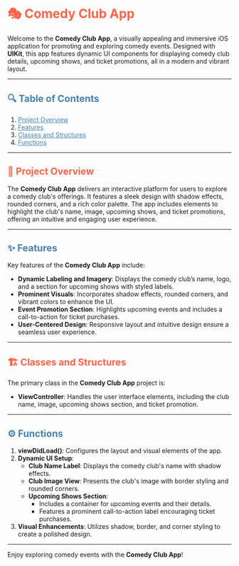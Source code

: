 <h1 style="color:#FF6347;">🎭 Comedy Club App</h1>

Welcome to the **Comedy Club App**, a visually appealing and immersive iOS application for promoting and exploring comedy events. Designed with **UIKit**, this app features dynamic UI components for displaying comedy club details, upcoming shows, and ticket promotions, all in a modern and vibrant layout.

---

<h2 style="color:#4682B4;">🔍 Table of Contents</h2>

1. <a href="#project-overview" style="color:#4682B4;">Project Overview</a>
2. <a href="#features" style="color:#4682B4;">Features</a>
3. <a href="#classes-and-structures" style="color:#4682B4;">Classes and Structures</a>
4. <a href="#functions" style="color:#4682B4;">Functions</a>

---

<h2 id="project-overview" style="color:#FF6347;">📖 Project Overview</h2>

The **Comedy Club App** delivers an interactive platform for users to explore a comedy club's offerings. It features a sleek design with shadow effects, rounded corners, and a rich color palette. The app includes elements to highlight the club's name, image, upcoming shows, and ticket promotions, offering an intuitive and engaging user experience.

---

<h2 id="features" style="color:#4682B4;">✨ Features</h2>

Key features of the **Comedy Club App** include:

- **Dynamic Labeling and Imagery**: Displays the comedy club’s name, logo, and a section for upcoming shows with styled labels.
- **Prominent Visuals**: Incorporates shadow effects, rounded corners, and vibrant colors to enhance the UI.
- **Event Promotion Section**: Highlights upcoming events and includes a call-to-action for ticket purchases.
- **User-Centered Design**: Responsive layout and intuitive design ensure a seamless user experience.

---

<h2 id="classes-and-structures" style="color:#FF6347;">🏗️ Classes and Structures</h2>

The primary class in the **Comedy Club App** project is:

- **ViewController**: Handles the user interface elements, including the club name, image, upcoming shows section, and ticket promotion.

---

<h2 id="functions" style="color:#4682B4;">⚙️ Functions</h2>

1. **viewDidLoad()**: Configures the layout and visual elements of the app.
2. **Dynamic UI Setup**: 
   - **Club Name Label**: Displays the comedy club's name with shadow effects.
   - **Club Image View**: Presents the club's image with border styling and rounded corners.
   - **Upcoming Shows Section**: 
     - Includes a container for upcoming events and their details.
     - Features a prominent call-to-action label encouraging ticket purchases.
3. **Visual Enhancements**: Utilizes shadow, border, and corner styling to create a polished design.

--- 

Enjoy exploring comedy events with the **Comedy Club App**!
